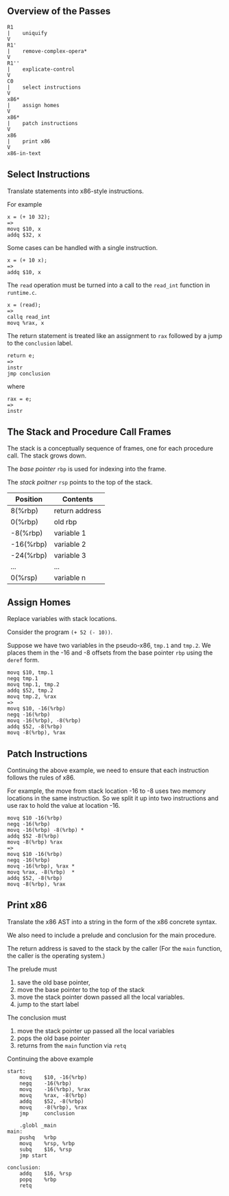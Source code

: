 Overview of the Passes
----------------------

    R1
    |    uniquify
    V
    R1'
    |    remove-complex-opera*
    V
    R1''
    |    explicate-control
    V
    C0
    |    select instructions
    V
    x86*
    |    assign homes
    V
    x86*
    |    patch instructions
    V
    x86
    |    print x86
    V
    x86-in-text

Select Instructions
-------------------

Translate statements into x86-style instructions.

For example

    x = (+ 10 32);
    =>
    movq $10, x
    addq $32, x

Some cases can be handled with a single instruction.

    x = (+ 10 x);
    =>
    addq $10, x
    

The `read` operation must be turned into a 
call to the `read_int` function in `runtime.c`.

    x = (read);
    =>
    callq read_int
    movq %rax, x
    
The return statement is treated like an assignment to `rax` followed
by a jump to the `conclusion` label.

    return e;
    =>
    instr
    jmp conclusion
    
where

    rax = e;
    =>
    instr
    
    
The Stack and Procedure Call Frames
-----------------------------------

The stack is a conceptually sequence of frames, one for each procedure
call. The stack grows down.

The *base pointer* `rbp` is used for indexing into the frame.

The *stack poitner* `rsp` points to the top of the stack.

| Position  | Contents       |
| --------- | -------------- |
| 8(%rbp)   | return address |
| 0(%rbp)   | old rbp        |
| -8(%rbp)  | variable 1     |
| -16(%rbp) | variable 2     |
| -24(%rbp) | variable 3     |
|   ...     |    ...         |
| 0(%rsp)   | variable n     |


Assign Homes
------------

Replace variables with stack locations.

Consider the program `(+ 52 (- 10))`.

Suppose we have two variables in the pseudo-x86, `tmp.1` and `tmp.2`.
We places them in the -16 and -8 offsets from the base pointer `rbp`
using the `deref` form.

    movq $10, tmp.1
    negq tmp.1
    movq tmp.1, tmp.2
    addq $52, tmp.2
    movq tmp.2, %rax
    =>
    movq $10, -16(%rbp)
    negq -16(%rbp)
    movq -16(%rbp), -8(%rbp)
    addq $52, -8(%rbp)
    movq -8(%rbp), %rax
    

Patch Instructions
------------------

Continuing the above example, we need to ensure that
each instruction follows the rules of x86. 

For example, the move from stack location -16 to -8 uses two memory
locations in the same instruction. So we split it up into two
instructions and use rax to hold the value at location -16.

    movq $10 -16(%rbp)
    negq -16(%rbp)
    movq -16(%rbp) -8(%rbp) *
    addq $52 -8(%rbp)
    movq -8(%rbp) %rax
    =>
    movq $10 -16(%rbp)
    negq -16(%rbp)
    movq -16(%rbp), %rax *
    movq %rax, -8(%rbp)  *
    addq $52, -8(%rbp)
    movq -8(%rbp), %rax
    

Print x86
---------

Translate the x86 AST into a string in the form of the x86 concrete
syntax.

We also need to include a prelude and conclusion for the main
procedure.

The return address is saved to the stack by the caller (For the `main`
function, the caller is the operating system.)

The prelude must 
1. save the old base pointer, 
2. move the base pointer to the top of the stack
3. move the stack pointer down passed all the local variables.
4. jump to the start label

The conclusion must
1. move the stack pointer up passed all the local variables
2. pops the old base pointer
3. returns from the `main` function via `retq` 

Continuing the above example

    start:
        movq    $10, -16(%rbp)
        negq    -16(%rbp)
        movq    -16(%rbp), %rax
        movq    %rax, -8(%rbp)
        addq    $52, -8(%rbp)
        movq    -8(%rbp), %rax
        jmp     conclusion
        
        .globl _main
    main:
        pushq   %rbp
        movq    %rsp, %rbp
        subq    $16, %rsp
        jmp start

    conclusion:
        addq    $16, %rsp
        popq    %rbp
        retq
    
